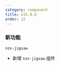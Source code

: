 ```yaml
---
category: component
title: v15.9.0
order: 12
---
```


### 新功能

`nzx-jigsaw`

- 新增 `nzx-jigsaw` 组件
